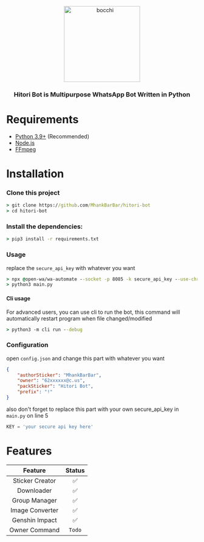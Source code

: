 <p align="center">
  <img src="https://mhankbarbar.codes/assets/images/bocchi.png" height="200px" alt="bocchi"/>
  <h3 align="center">Hitori Bot is Multipurpose WhatsApp Bot Written in Python</h3>
</p>

# Requirements
- [Python 3.9+](https://www.python.org/downloads/) (Recommended)
- [Node.js](https://nodejs.org/en/download/)
- [FFmpeg](https://ffmpeg.org/download.html)

# Installation

### Clone this project
```cmd
> git clone https://github.com/MhankBarBar/hitori-bot
> cd hitori-bot
```
### Install the dependencies:
```cmd
> pip3 install -r requirements.txt
```
### Usage
replace the `secure_api_key` with whatever you want
```cmd
> npx @open-wa/wa-automate --socket -p 8085 -k secure_api_key --use-chrome
> python3 main.py
```
#### Cli usage
For advanced users, you can use cli to run the bot, this command will automatically restart program when file changed/modified
```cmd
> python3 -m cli run --debug
```
### Configuration
open `config.json` and change this part with whatever you want
```json
{
    "authorSticker": "MhankBarBar",
    "owner": "62xxxxxx@c.us",
    "packSticker": "Hitori Bot",
    "prefix": "!"
}
```
also don't forget to replace this part with your own secure_api_key in `main.py` on line 5
```python
KEY = 'your secure api key here'
```

# Features
|     Feature     | Status |
|:---------------:|:------:|
| Sticker Creator |   ✅    |
|   Downloader    |   ✅    |
|  Group Manager  |   ✅    |
| Image Converter |   ✅    |
| Genshin Impact  |   ✅    |
|  Owner Command  | `Todo` |
